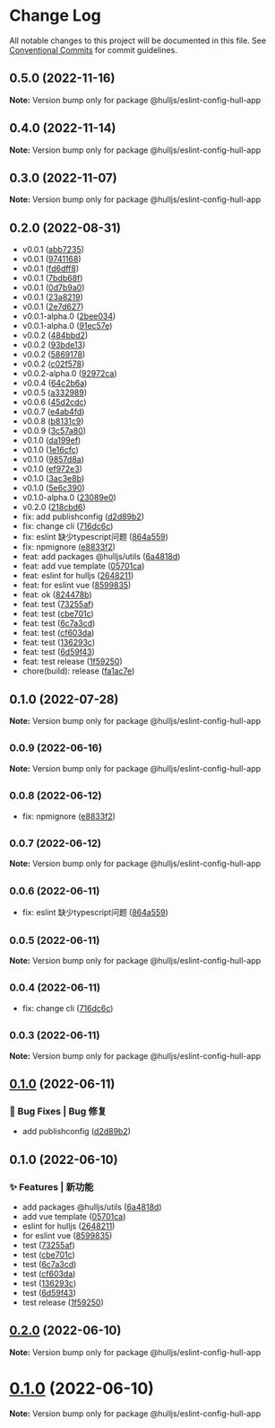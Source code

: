 # Change Log

All notable changes to this project will be documented in this file.
See [Conventional Commits](https://conventionalcommits.org) for commit guidelines.

## 0.5.0 (2022-11-16)

**Note:** Version bump only for package @hulljs/eslint-config-hull-app





## 0.4.0 (2022-11-14)

**Note:** Version bump only for package @hulljs/eslint-config-hull-app





## 0.3.0 (2022-11-07)

**Note:** Version bump only for package @hulljs/eslint-config-hull-app





## 0.2.0 (2022-08-31)

* v0.0.1 ([abb7235](https://github.com/luoguoxiong/hulljs/commit/abb7235))
* v0.0.1 ([9741168](https://github.com/luoguoxiong/hulljs/commit/9741168))
* v0.0.1 ([fd6dff8](https://github.com/luoguoxiong/hulljs/commit/fd6dff8))
* v0.0.1 ([7bdb68f](https://github.com/luoguoxiong/hulljs/commit/7bdb68f))
* v0.0.1 ([0d7b9a0](https://github.com/luoguoxiong/hulljs/commit/0d7b9a0))
* v0.0.1 ([23a8219](https://github.com/luoguoxiong/hulljs/commit/23a8219))
* v0.0.1 ([2e7d627](https://github.com/luoguoxiong/hulljs/commit/2e7d627))
* v0.0.1-alpha.0 ([2bee034](https://github.com/luoguoxiong/hulljs/commit/2bee034))
* v0.0.1-alpha.0 ([91ec57e](https://github.com/luoguoxiong/hulljs/commit/91ec57e))
* v0.0.2 ([484bbd2](https://github.com/luoguoxiong/hulljs/commit/484bbd2))
* v0.0.2 ([93bde13](https://github.com/luoguoxiong/hulljs/commit/93bde13))
* v0.0.2 ([5869178](https://github.com/luoguoxiong/hulljs/commit/5869178))
* v0.0.2 ([c02f578](https://github.com/luoguoxiong/hulljs/commit/c02f578))
* v0.0.2-alpha.0 ([92972ca](https://github.com/luoguoxiong/hulljs/commit/92972ca))
* v0.0.4 ([64c2b6a](https://github.com/luoguoxiong/hulljs/commit/64c2b6a))
* v0.0.5 ([a332989](https://github.com/luoguoxiong/hulljs/commit/a332989))
* v0.0.6 ([45d2cdc](https://github.com/luoguoxiong/hulljs/commit/45d2cdc))
* v0.0.7 ([e4ab4fd](https://github.com/luoguoxiong/hulljs/commit/e4ab4fd))
* v0.0.8 ([b8131c9](https://github.com/luoguoxiong/hulljs/commit/b8131c9))
* v0.0.9 ([3c57a80](https://github.com/luoguoxiong/hulljs/commit/3c57a80))
* v0.1.0 ([da199ef](https://github.com/luoguoxiong/hulljs/commit/da199ef))
* v0.1.0 ([1e16cfc](https://github.com/luoguoxiong/hulljs/commit/1e16cfc))
* v0.1.0 ([9857d8a](https://github.com/luoguoxiong/hulljs/commit/9857d8a))
* v0.1.0 ([ef972e3](https://github.com/luoguoxiong/hulljs/commit/ef972e3))
* v0.1.0 ([3ac3e8b](https://github.com/luoguoxiong/hulljs/commit/3ac3e8b))
* v0.1.0 ([5e6c390](https://github.com/luoguoxiong/hulljs/commit/5e6c390))
* v0.1.0-alpha.0 ([23089e0](https://github.com/luoguoxiong/hulljs/commit/23089e0))
* v0.2.0 ([218cbd6](https://github.com/luoguoxiong/hulljs/commit/218cbd6))
* fix: add publishconfig ([d2d89b2](https://github.com/luoguoxiong/hulljs/commit/d2d89b2))
* fix: change cli ([716dc6c](https://github.com/luoguoxiong/hulljs/commit/716dc6c))
* fix: eslint 缺少typescript问题 ([864a559](https://github.com/luoguoxiong/hulljs/commit/864a559))
* fix: npmignore ([e8833f2](https://github.com/luoguoxiong/hulljs/commit/e8833f2))
* feat: add packages @hulljs/utils ([6a4818d](https://github.com/luoguoxiong/hulljs/commit/6a4818d))
* feat: add vue template ([05701ca](https://github.com/luoguoxiong/hulljs/commit/05701ca))
* feat: eslint for hulljs ([2648211](https://github.com/luoguoxiong/hulljs/commit/2648211))
* feat: for eslint vue ([8599835](https://github.com/luoguoxiong/hulljs/commit/8599835))
* feat: ok ([824478b](https://github.com/luoguoxiong/hulljs/commit/824478b))
* feat: test ([73255af](https://github.com/luoguoxiong/hulljs/commit/73255af))
* feat: test ([cbe701c](https://github.com/luoguoxiong/hulljs/commit/cbe701c))
* feat: test ([6c7a3cd](https://github.com/luoguoxiong/hulljs/commit/6c7a3cd))
* feat: test ([cf603da](https://github.com/luoguoxiong/hulljs/commit/cf603da))
* feat: test ([136293c](https://github.com/luoguoxiong/hulljs/commit/136293c))
* feat: test ([6d59f43](https://github.com/luoguoxiong/hulljs/commit/6d59f43))
* feat: test release ([1f59250](https://github.com/luoguoxiong/hulljs/commit/1f59250))
* chore(build): release ([fa1ac7e](https://github.com/luoguoxiong/hulljs/commit/fa1ac7e))





## 0.1.0 (2022-07-28)

**Note:** Version bump only for package @hulljs/eslint-config-hull-app





## <small>0.0.9 (2022-06-16)</small>

**Note:** Version bump only for package @hulljs/eslint-config-hull-app





## <small>0.0.8 (2022-06-12)</small>

* fix: npmignore ([e8833f2](https://github.com/luoguoxiong/hulljs/commit/e8833f2))





## <small>0.0.7 (2022-06-12)</small>

**Note:** Version bump only for package @hulljs/eslint-config-hull-app





## <small>0.0.6 (2022-06-11)</small>

* fix: eslint 缺少typescript问题 ([864a559](https://github.com/luoguoxiong/hulljs/commit/864a559))





## <small>0.0.5 (2022-06-11)</small>

**Note:** Version bump only for package @hulljs/eslint-config-hull-app





## <small>0.0.4 (2022-06-11)</small>

* fix: change cli ([716dc6c](https://github.com/luoguoxiong/hulljs/commit/716dc6c))





## <small>0.0.3 (2022-06-11)</small>

**Note:** Version bump only for package @hulljs/eslint-config-hull-app





## [0.1.0](https://github.com/luoguoxiong/hulljs/compare/v0.0.3...v0.1.0) (2022-06-11)


### 🐛 Bug Fixes | Bug 修复

* add publishconfig ([d2d89b2](https://github.com/luoguoxiong/hulljs/commit/d2d89b27e89bef094a0d7f3ade77122395a78bc0))



## 0.1.0 (2022-06-10)


### ✨ Features | 新功能

* add packages @hulljs/utils ([6a4818d](https://github.com/luoguoxiong/hulljs/commit/6a4818dfd32770136734027c866787552e496ced))
* add vue template ([05701ca](https://github.com/luoguoxiong/hulljs/commit/05701cabdc6b9dc370a00be8158a7fa993ee63b3))
* eslint for hulljs ([2648211](https://github.com/luoguoxiong/hulljs/commit/2648211c914dca03f1ceb07891b63423f2de9f37))
* for eslint vue ([8599835](https://github.com/luoguoxiong/hulljs/commit/85998357521ae4ed2542e02c907ddb9d19db4f74))
* test ([73255af](https://github.com/luoguoxiong/hulljs/commit/73255af4f4a0fac7ce23bf0e3aa89e4577d9073b))
* test ([cbe701c](https://github.com/luoguoxiong/hulljs/commit/cbe701cb048f668ff4ec2d1ee1cb21e8ef87f930))
* test ([6c7a3cd](https://github.com/luoguoxiong/hulljs/commit/6c7a3cdcdbdb51c0a09f54b980e19320e94eb02c))
* test ([cf603da](https://github.com/luoguoxiong/hulljs/commit/cf603da4ad397f984352294fd4c66e994b35a74f))
* test ([136293c](https://github.com/luoguoxiong/hulljs/commit/136293c0e6d9e1fbcc37bf3a5d659978c81289b0))
* test ([6d59f43](https://github.com/luoguoxiong/hulljs/commit/6d59f43edde66d27b8d1eaed0fecd65d9b812587))
* test release ([1f59250](https://github.com/luoguoxiong/hulljs/commit/1f592508321fab77b739d9977e293b49063fb173))



## [0.2.0](https://github.com/luoguoxiong/hulljs/compare/v0.1.0...v0.2.0) (2022-06-10)

**Note:** Version bump only for package @hulljs/eslint-config-hull-app





<a name="0.1.0"></a>
# [0.1.0](https://github.com/projects/luoguoxiong/repos/hulljs/compare/diff?targetBranch=refs%2Ftags%2Fv0.0.1&sourceBranch=refs%2Ftags%2Fv0.1.0) (2022-06-10)

**Note:** Version bump only for package @hulljs/eslint-config-hull-app
